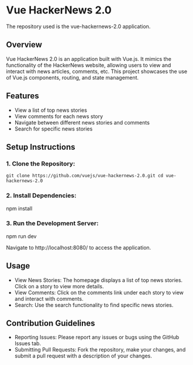 # Vue HackerNews 2.0

The repository used is the vue-hackernews-2.0 application.

## Overview

Vue HackerNews 2.0 is an application built with Vue.js. It mimics the functionality of the HackerNews website, allowing users to view and interact with news articles, comments, etc. This project showcases the use of Vue.js components, routing, and state management.

## Features

  - View a list of top news stories
  - View comments for each news story
  - Navigate between different news stories and comments
  - Search for specific news stories

## Setup Instructions

### 1. Clone the Repository:

`git clone https://github.com/vuejs/vue-hackernews-2.0.git
cd vue-hackernews-2.0`

### 2. Install Dependencies:

npm install

### 3. Run the Development Server:

npm run dev

  Navigate to http://localhost:8080/ to access the application.

## Usage

  - View News Stories: The homepage displays a list of top news stories. Click on a story to view more details.
  - View Comments: Click on the comments link under each story to view and interact with comments.
  - Search: Use the search functionality to find specific news stories.

## Contribution Guidelines

  - Reporting Issues: Please report any issues or bugs using the GitHub Issues tab.
  - Submitting Pull Requests: Fork the repository, make your changes, and submit a pull request with a description of your changes.
